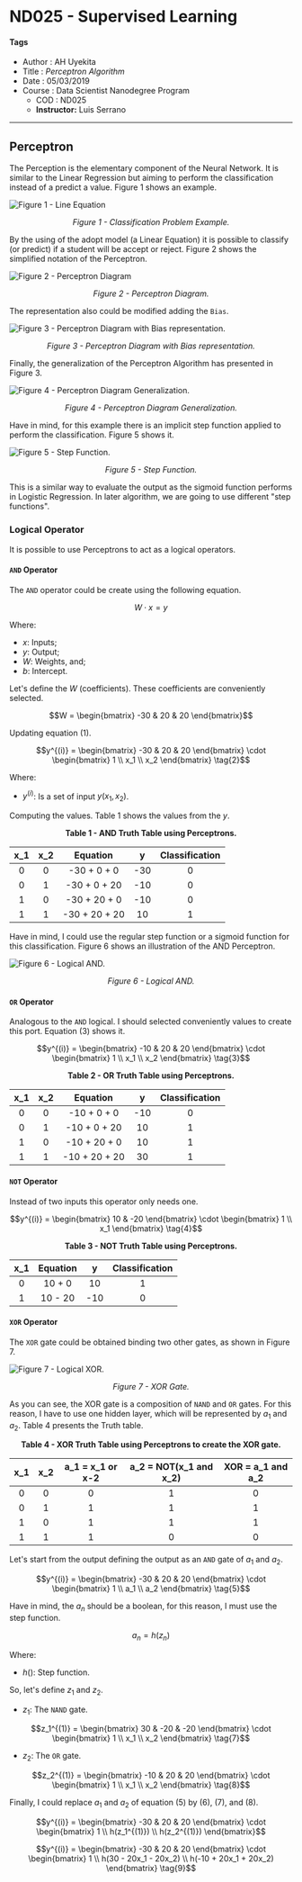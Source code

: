 # ND025 - Supervised Learning

#### Tags
* Author : AH Uyekita
* Title  :  _Perceptron Algorithm_
* Date   : 05/03/2019
* Course : Data Scientist Nanodegree Program
    * COD    : ND025
    * **Instructor:** Luis Serrano

***

## Perceptron

The Perception is the elementary component of the Neural Network. It is similar to the Linear Regression but aiming to perform the classification instead of a predict a value. Figure 1 shows an example.

![Figure 1 - Line Equation](01-img/nd025_c2_l02_01.png)

<center><em>Figure 1 - Classification Problem Example.</em></center>

By the using of the adopt model (a Linear Equation) it is possible to classify (or predict) if a student will be accept or reject. Figure 2 shows the simplified notation of the Perceptron.

![Figure 2 - Perceptron Diagram](01-img/nd025_c2_l02_02.png)

<center><em>Figure 2 - Perceptron Diagram.</em></center>

The representation also could be modified adding the `Bias`.

![Figure 3 - Perceptron Diagram with Bias representation.](01-img/nd025_c2_l02_03.png)

<center><em>Figure 3 - Perceptron Diagram with Bias representation.</em></center>

Finally, the generalization of the Perceptron Algorithm has presented in Figure 3.

![Figure 4 - Perceptron Diagram Generalization.](01-img/nd025_c2_l02_04.png)

<center><em>Figure 4 - Perceptron Diagram Generalization.</em></center>

Have in mind, for this example there is an implicit step function applied to perform the classification. Figure 5 shows it.

![Figure 5 - Step Function.](01-img/nd025_c2_l02_05.png)

<center><em>Figure 5 - Step Function.</em></center>

This is a similar way to evaluate the output as the sigmoid function performs in Logistic Regression. In later algorithm, we are going to use different "step functions".

### Logical Operator

It is possible to use Perceptrons to act as a logical operators.

#### `AND` Operator

The `AND` operator could be create using the following equation.

$$W \cdot x = y \tag{1}$$

Where:

* $x$: Inputs;
* $y$: Output;
* $W$: Weights, and;
* $b$: Intercept.

Let's define the $W$ (coefficients). These coefficients are conveniently selected.

$$W = \begin{bmatrix} -30 & 20 & 20 \end{bmatrix}$$

Updating equation (1).

$$y^{(i)} = \begin{bmatrix} -30 & 20 & 20 \end{bmatrix} \cdot \begin{bmatrix} 1 \\ x_1 \\ x_2 \end{bmatrix} \tag{2}$$

Where:

* $y^{(i)}$: Is a set of input $y(x_1,x_2)$.

Computing the values. Table 1 shows the values from the $y$.

<center><strong>Table 1 - AND Truth Table using Perceptrons.</strong></center>

|x_1|x_2|Equation|y|Classification|
|:-:|:-:|:-:|:-:|:-:|
|0|0|-30 + 0 + 0|-30|0|
|0|1|-30 + 0 + 20|-10|0|
|1|0|-30 + 20 + 0|-10|0|
|1|1|-30 + 20 + 20|10|1|

Have in mind, I could use the regular step function or a sigmoid function for this classification. Figure 6 shows an illustration of the AND Perceptron.

![Figure 6 - Logical AND.](01-img/nd025_c2_l02_06.png)

<center><em>Figure 6 - Logical AND.</em></center>

#### `OR` Operator

Analogous to the `AND` logical. I should selected conveniently values to create this port. Equation (3) shows it.

$$y^{(i)} = \begin{bmatrix} -10 & 20 & 20 \end{bmatrix} \cdot \begin{bmatrix} 1 \\ x_1 \\ x_2 \end{bmatrix} \tag{3}$$

<center><strong>Table 2 - OR Truth Table using Perceptrons.</strong></center>

|x_1|x_2|Equation|y|Classification|
|:-:|:-:|:-:|:-:|:-:|
|0|0|-10 + 0 + 0|-10|0|
|0|1|-10 + 0 + 20|10|1|
|1|0|-10 + 20 + 0|10|1|
|1|1|-10 + 20 + 20|30|1|

#### `NOT` Operator

Instead of two inputs this operator only needs one.

$$y^{(i)} = \begin{bmatrix} 10 & -20 \end{bmatrix} \cdot \begin{bmatrix} 1 \\ x_1 \end{bmatrix} \tag{4}$$

<center><strong>Table 3 - NOT Truth Table using Perceptrons.</strong></center>

|x_1|Equation|y|Classification|
|:-:|:-:|:-:|:-:|
|0|10 + 0|10|1|
|1|10 - 20|-10|0|

#### `XOR` Operator

The `XOR` gate could be obtained binding two other gates, as shown in Figure 7.

![Figure 7 - Logical XOR.](01-img/nd025_c2_l02_07.png)

<center><em>Figure 7 - XOR Gate.</em></center>

As you can see, the XOR gate is a composition of `NAND` and `OR` gates. For this reason, I have to use one hidden layer, which will be represented by $a_1$ and $a_2$. Table 4 presents the Truth table.

<center><strong>Table 4 - XOR Truth Table using Perceptrons to create the XOR gate.</strong></center>

|x_1|x_2|a_1 = x_1 or x-2|a_2 = NOT(x_1 and x_2)|XOR = a_1 and a_2|
|:-:|:-:|:-:|:-:|:-:|
|0|0|0|1|0|
|0|1|1|1|1|
|1|0|1|1|1|
|1|1|1|0|0|

Let's start from the output defining the output as an `AND` gate of $a_1$ and $a_2$.

$$y^{(i)} = \begin{bmatrix} -30 & 20 & 20 \end{bmatrix} \cdot \begin{bmatrix} 1 \\ a_1 \\ a_2 \end{bmatrix} \tag{5}$$

Have in mind, the $a_n$ should be a boolean, for this reason, I must use the step function.

$$a_n = h(z_n) \tag{6}$$

Where:

* $h()$: Step function.

So, let's define $z_1$ and $z_2$.

* $z_1$: The `NAND` gate.

$$z_1^{(1)} = \begin{bmatrix} 30 & -20 & -20 \end{bmatrix} \cdot \begin{bmatrix} 1 \\ x_1 \\ x_2 \end{bmatrix} \tag{7}$$

* $z_2$: The `OR` gate.

$$z_2^{(1)} = \begin{bmatrix} -10 & 20 & 20 \end{bmatrix} \cdot \begin{bmatrix} 1 \\ x_1 \\ x_2 \end{bmatrix} \tag{8}$$

Finally, I could replace $a_1$ and $a_2$ of equation (5) by (6), (7), and (8).

$$y^{(i)} = \begin{bmatrix} -30 & 20 & 20 \end{bmatrix} \cdot \begin{bmatrix} 1 \\ h(z_1^{(1)}) \\ h(z_2^{(1)}) \end{bmatrix}$$

$$y^{(i)} = \begin{bmatrix} -30 & 20 & 20 \end{bmatrix} \cdot \begin{bmatrix} 1 \\ h(30 - 20x_1 - 20x_2) \\ h(-10 + 20x_1 + 20x_2) \end{bmatrix} \tag{9}$$
